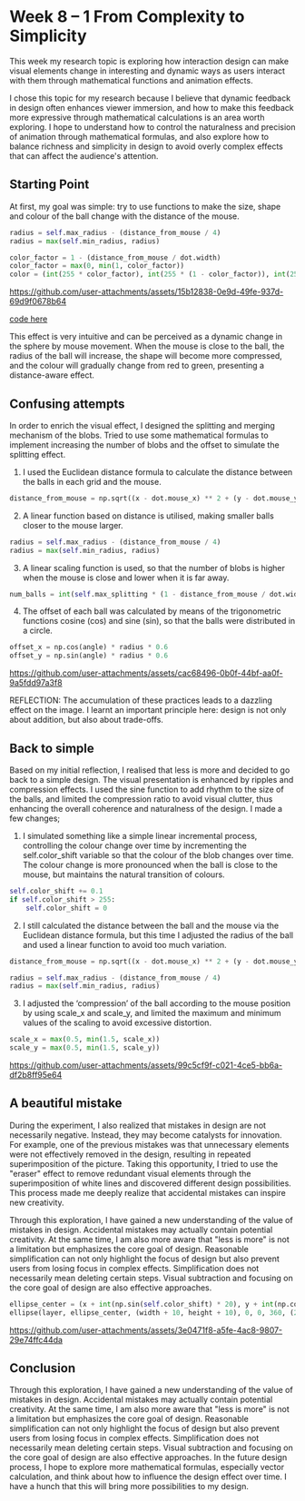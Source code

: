 # Week 8 – 1 From Complexity to Simplicity

This week my research topic is exploring how interaction design can make visual elements change in interesting and dynamic ways as users interact with them through mathematical functions and animation effects.

I chose this topic for my research because I believe that dynamic feedback in design often enhances viewer immersion, and how to make this feedback more expressive through mathematical calculations is an area worth exploring. I hope to understand how to control the naturalness and precision of animation through mathematical formulas, and also explore how to balance richness and simplicity in design to avoid overly complex effects that can affect the audience's attention.

## Starting Point

At first, my goal was simple: try to use functions to make the size, shape and colour of the ball change with the distance of the mouse.

```python
radius = self.max_radius - (distance_from_mouse / 4)
radius = max(self.min_radius, radius)  

color_factor = 1 - (distance_from_mouse / dot.width)
color_factor = max(0, min(1, color_factor))  
color = (int(255 * color_factor), int(255 * (1 - color_factor)), int(255 * (color_factor ** 2)))
```



https://github.com/user-attachments/assets/15b12838-0e9d-49fe-937d-69d9f0678b64

[code here](https://github.com/RANRANsoup/STEM-Submission/blob/f856a04d3d20bdb7b514ebee24f7ade7b3e606bd/three/week8-lamp1.py) 

This effect is very intuitive and can be perceived as a dynamic change in the sphere by mouse movement. When the mouse is close to the ball, the radius of the ball will increase, the shape will become more compressed, and the colour will gradually change from red to green, presenting a distance-aware effect.

## Confusing attempts

In order to enrich the visual effect, I designed the splitting and merging mechanism of the blobs. Tried to use some mathematical formulas to implement increasing the number of blobs and the offset to simulate the splitting effect.

1. I used the Euclidean distance formula to calculate the distance between the balls in each grid and the mouse.

```python
distance_from_mouse = np.sqrt((x - dot.mouse_x) ** 2 + (y - dot.mouse_y) ** 2)

```
2. A linear function based on distance is utilised, making smaller balls closer to the mouse larger.

```python
radius = self.max_radius - (distance_from_mouse / 4)
radius = max(self.min_radius, radius)


```
3. A linear scaling function is used, so that the number of blobs is higher when the mouse is close and lower when it is far away.

```python
num_balls = int(self.max_splitting * (1 - distance_from_mouse / dot.width))

```
4. The offset of each ball was calculated by means of the trigonometric functions cosine (cos) and sine (sin), so that the balls were distributed in a circle.

```python
offset_x = np.cos(angle) * radius * 0.6
offset_y = np.sin(angle) * radius * 0.6

```

https://github.com/user-attachments/assets/cac68496-0b0f-44bf-aa0f-9a5fdd97a3f8

REFLECTION: The accumulation of these practices leads to a dazzling effect on the image. I learnt an important principle here: design is not only about addition, but also about trade-offs.

## Back to simple

Based on my initial reflection, I realised that less is more and decided to go back to a simple design. The visual presentation is enhanced by ripples and compression effects. I used the sine function to add rhythm to the size of the balls, and limited the compression ratio to avoid visual clutter, thus enhancing the overall coherence and naturalness of the design. I made a few changes;

1. I simulated something like a simple linear incremental process, controlling the colour change over time by incrementing the self.color_shift variable so that the colour of the blob changes over time. The colour change is more pronounced when the ball is close to the mouse, but maintains the natural transition of colours.

```python
self.color_shift += 0.1
if self.color_shift > 255:
    self.color_shift = 0

```
2. I still calculated the distance between the ball and the mouse via the Euclidean distance formula, but this time I adjusted the radius of the ball and used a linear function to avoid too much variation.

```python
distance_from_mouse = np.sqrt((x - dot.mouse_x) ** 2 + (y - dot.mouse_y) ** 2)

radius = self.max_radius - (distance_from_mouse / 4)
radius = max(self.min_radius, radius)

```

3. I adjusted the ‘compression’ of the ball according to the mouse position by using scale_x and scale_y, and limited the maximum and minimum values of the scaling to avoid excessive distortion.

```python
scale_x = max(0.5, min(1.5, scale_x))
scale_y = max(0.5, min(1.5, scale_y))

```


https://github.com/user-attachments/assets/99c5cf9f-c021-4ce5-bb6a-df2b8ff95e64


## A beautiful mistake

During the experiment, I also realized that mistakes in design are not necessarily negative. Instead, they may become catalysts for innovation. For example, one of the previous mistakes was that unnecessary elements were not effectively removed in the design, resulting in repeated superimposition of the picture. Taking this opportunity, I tried to use the "eraser" effect to remove redundant visual elements through the superimposition of white lines and discovered different design possibilities. This process made me deeply realize that accidental mistakes can inspire new creativity.

Through this exploration, I have gained a new understanding of the value of mistakes in design. Accidental mistakes may actually contain potential creativity. At the same time, I am also more aware that "less is more" is not a limitation but emphasizes the core goal of design. Reasonable simplification can not only highlight the focus of design but also prevent users from losing focus in complex effects. Simplification does not necessarily mean deleting certain steps. Visual subtraction and focusing on the core goal of design are also effective approaches.

```python
ellipse_center = (x + int(np.sin(self.color_shift) * 20), y + int(np.cos(self.color_shift) * 20))
ellipse(layer, ellipse_center, (width + 10, height + 10), 0, 0, 360, (255, 255, 255), 1)

```


https://github.com/user-attachments/assets/3e0471f8-a5fe-4ac8-9807-29e74ffc44da

## Conclusion

Through this exploration, I have gained a new understanding of the value of mistakes in design. Accidental mistakes may actually contain potential creativity. At the same time, I am also more aware that "less is more" is not a limitation but emphasizes the core goal of design. Reasonable simplification can not only highlight the focus of design but also prevent users from losing focus in complex effects. Simplification does not necessarily mean deleting certain steps. Visual subtraction and focusing on the core goal of design are also effective approaches. In the future design process, I hope to explore more mathematical formulas, especially vector calculation, and think about how to influence the design effect over time. I have a hunch that this will bring more possibilities to my design.
